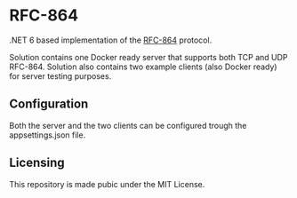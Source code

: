 # RFC-864

.NET 6 based implementation of the [RFC-864](https://datatracker.ietf.org/doc/html/rfc864) protocol. 

Solution contains one Docker ready server that supports both TCP and UDP RFC-864.
Solution also contains two example clients (also Docker ready) for server testing purposes.

## Configuration

Both the server and the two clients can be configured trough the appsettings.json file.

## Licensing

This repository is made pubic under the MIT License.